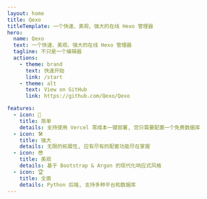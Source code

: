 ```yaml
---
layout: home
title: Qexo
titleTemplate: 一个快速、美观、强大的在线 Hexo 管理器
hero:
  name: Qexo
  text: 一个快速、美观、强大的在线 Hexo 管理器
  tagline: 不只是一个编辑器
  actions:
    - theme: brand
      text: 快速开始
      link: /start
    - theme: alt
      text: View on GitHub
      link: https://github.com/Qexo/Qexo

features:
  - icon: 🍃
    title: 简单
    details: 支持使用 Vercel 零成本一键部署, 您只需要配置一个免费数据库
  - icon: 🛠️
    title: 强大
    details: 无限的拓展性, 应有尽有的配套功能尽在掌握
  - icon: 😎
    title: 美观
    details: 基于 Bootstrap & Argon 的现代化响应式风格
  - icon: 🏆
    title: 全面
    details: Python 后端, 支持多种平台和数据库
---
```


